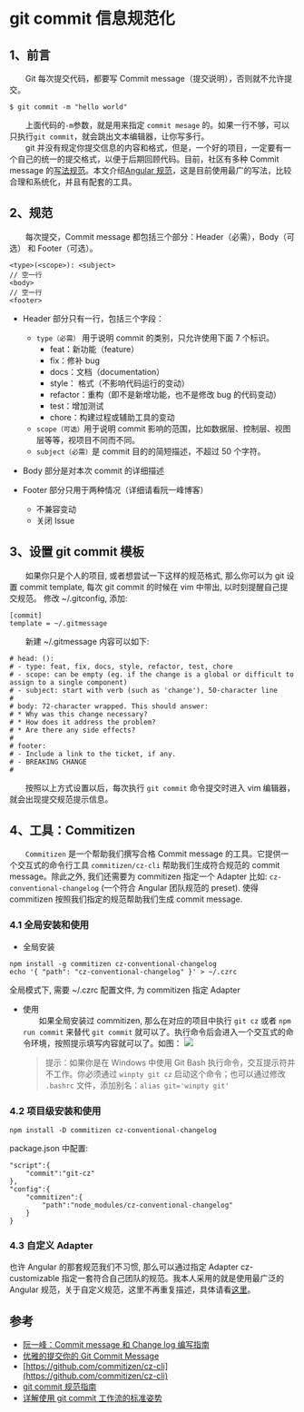 # git commit 信息规范化

## 1、前言

&emsp;&emsp;Git 每次提交代码，都要写 Commit message（提交说明），否则就不允许提交。

```
$ git commit -m "hello world"
```

&emsp;&emsp;上面代码的`-m`参数，就是用来指定 `commit mesage` 的。如果一行不够，可以只执行`git commit`，就会跳出文本编辑器，让你写多行。  
&emsp;&emsp;git 并没有规定你提交信息的内容和格式，但是，一个好的项目，一定要有一个自己的统一的提交格式，以便于后期回顾代码。目前，社区有多种 Commit message 的[写法规范](https://github.com/ajoslin/conventional-changelog/blob/master/conventions)。本文介绍[Angular 规范](https://docs.google.com/document/d/1QrDFcIiPjSLDn3EL15IJygNPiHORgU1_OOAqWjiDU5Y/edit#heading=h.greljkmo14y0)，这是目前使用最广的写法，比较合理和系统化，并且有配套的工具。

## 2、规范

&emsp;&emsp;每次提交，Commit message 都包括三个部分：Header（必需），Body（可选） 和 Footer（可选）。

```
<type>(<scope>): <subject>
// 空一行
<body>
// 空一行
<footer>
```

- Header 部分只有一行，包括三个字段：

  - `type（必需）` 用于说明 commit 的类别，只允许使用下面 7 个标识。
    - feat：新功能（feature）
    - fix：修补 bug
    - docs：文档（documentation）
    - style： 格式（不影响代码运行的变动）
    - refactor：重构（即不是新增功能，也不是修改 bug 的代码变动）
    - test：增加测试
    - chore：构建过程或辅助工具的变动
  - `scope（可选）`用于说明 commit 影响的范围，比如数据层、控制层、视图层等等，视项目不同而不同。
  - `subject（必需）`是 commit 目的的简短描述，不超过 50 个字符。

- Body 部分是对本次 commit 的详细描述
- Footer 部分只用于两种情况（详细请看阮一峰博客）
  - 不兼容变动
  - 关闭 Issue

## 3、设置 git commit 模板

&emsp;&emsp;如果你只是个人的项目, 或者想尝试一下这样的规范格式, 那么你可以为 git 设置 commit template, 每次 git commit 的时候在 vim 中带出, 以时刻提醒自己提交规范。
修改 ~/.gitconfig, 添加:

```
[commit]
template = ~/.gitmessage
```

&emsp;&emsp;新建 ~/.gitmessage 内容可以如下:

```
# head: ():
# - type: feat, fix, docs, style, refactor, test, chore
# - scope: can be empty (eg. if the change is a global or difficult to assign to a single component)
# - subject: start with verb (such as 'change'), 50-character line
#
# body: 72-character wrapped. This should answer:
# * Why was this change necessary?
# * How does it address the problem?
# * Are there any side effects?
#
# footer:
# - Include a link to the ticket, if any.
# - BREAKING CHANGE
#
```

&emsp;&emsp;按照以上方式设置以后，每次执行 `git commit` 命令提交时进入 vim 编辑器，就会出现提交规范提示信息。

## 4、工具：Commitizen

&emsp;&emsp;`Commitizen` 是一个帮助我们撰写合格 Commit message 的工具。它提供一个交互式的命令行工具 `commitizen/cz-cli` 帮助我们生成符合规范的 commit message。除此之外, 我们还需要为 commitizen 指定一个 Adapter 比如: `cz-conventional-changelog` (一个符合 Angular 团队规范的 preset). 使得 commitizen 按照我们指定的规范帮助我们生成 commit message.

### 4.1 全局安装和使用

- 全局安装

```
npm install -g commitizen cz-conventional-changelog
echo '{ "path": "cz-conventional-changelog" }' > ~/.czrc
```

全局模式下, 需要 ~/.czrc 配置文件, 为 commitizen 指定 Adapter

- 使用  
  &emsp;&emsp;如果全局安装过 commitizen, 那么在对应的项目中执行 `git cz` 或者 `npm run commit` 来替代 `git commit` 就可以了。执行命令后会进入一个交互式的命令环境，按照提示填写内容就可以了。如图：
  ![](https://img.yancongwen.cn/18-10-9/88873392.jpg)
  > 提示：如果你是在 Windows 中使用 Git Bash 执行命令，交互提示符并不工作。你必须通过 `winpty git cz` 启动这个命令；也可以通过修改 `.bashrc` 文件，添加别名：`alias git='winpty git'`

### 4.2 项目级安装和使用

```
npm install -D commitizen cz-conventional-changelog
```

package.json 中配置:

```
"script":{
    "commit":"git-cz"
},
"config":{
    "commitizen":{
        "path":"node_modules/cz-conventional-changelog"
    }
}
```

### 4.3 自定义 Adapter

也许 Angular 的那套规范我们不习惯, 那么可以通过指定 Adapter cz-customizable 指定一套符合自己团队的规范。我本人采用的就是使用最广泛的 Angular 规范，关于自定义规范，这里不再重复描述，具体请看[这里](http://chuansong.me/n/2233522251134)。

## 参考

- [阮一峰：Commit message 和 Change log 编写指南](http://www.ruanyifeng.com/blog/2016/01/commit_message_change_log.html)
- [优雅的提交你的 Git Commit Message](http://chuansong.me/n/2233522251134)
- [https://github.com/commitizen/cz-cli](https://github.com/commitizen/cz-cli)
- [git commit 规范指南](https://segmentfault.com/a/1190000009048911)
- [详解使用 git commit 工作流的标准姿势](https://www.imooc.com/article/43615)
